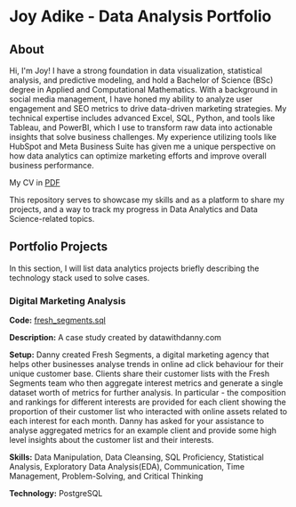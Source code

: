 # Joy Adike - Data Analysis Portfolio
## About
Hi, I'm Joy! I have a strong foundation in data visualization, statistical analysis, and predictive modeling, and hold a Bachelor of Science (BSc) degree in Applied and Computational Mathematics. With a background in social media management, I have honed my ability to analyze user engagement and SEO metrics to drive data-driven marketing strategies. My technical expertise includes advanced Excel, SQL, Python, and tools like Tableau, and PowerBI, which I use to transform raw data into actionable insights that solve business challenges. My experience utilizing tools like HubSpot and Meta Business Suite has given me a unique perspective on how data analytics can optimize marketing efforts and improve overall business performance.

My CV in [PDF](https://drive.google.com/file/d/1Q7RRe8H6BiL7q35UKtEnEl1nZOMpdfE2/view?usp=sharing)


This repository serves to showcase my skills and as a platform to share my projects, and a way to track my progress in Data Analytics and Data Science-related topics.

## Portfolio Projects
In this section, I will list data analytics projects briefly describing the technology stack used to solve cases.

### Digital Marketing Analysis
**Code:** [fresh_segments.sql](./fresh_segments.sql)

**Description:** A case study created by datawithdanny.com 

**Setup:** Danny created Fresh Segments, a digital marketing agency that helps other businesses analyse trends in online ad click behaviour for their unique customer base. Clients share their customer lists with the Fresh Segments team who then aggregate interest metrics and generate a single dataset worth of metrics for further analysis.
In particular - the composition and rankings for different interests are provided for each client showing the proportion of their customer list who interacted with online assets related to each interest for each month.
Danny has asked for your assistance to analyse aggregated metrics for an example client and provide some high level insights about the customer list and their interests.

**Skills:** Data Manipulation, Data Cleansing, SQL Proficiency, Statistical Analysis, Exploratory Data Analysis(EDA), Communication, Time Management, Problem-Solving, and Critical Thinking

**Technology:** PostgreSQL 
